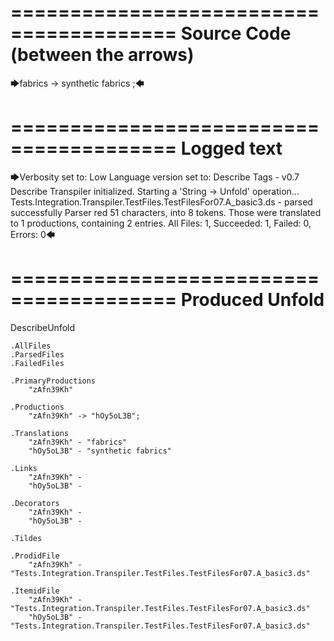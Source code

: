========================================
Source Code (between the arrows)
========================================

🡆fabrics <zAfn39Kh>-> synthetic fabrics <hOy5oL3B> ;🡄

========================================
Logged text
========================================

🡆Verbosity set to: Low
Language version set to: Describe Tags - v0.7
Describe Transpiler initialized.
Starting a 'String -> Unfold' operation...
Tests.Integration.Transpiler.TestFiles.TestFilesFor07.A_basic3.ds - parsed successfully
Parser red 51 characters, into 8 tokens.
Those were translated to 1 productions, containing 2 entries.
All Files: 1, Succeeded: 1, Failed: 0, Errors: 0🡄

========================================
Produced Unfold
========================================

DescribeUnfold

    .AllFiles
    .ParsedFiles
    .FailedFiles

    .PrimaryProductions
        "zAfn39Kh" 

    .Productions
        "zAfn39Kh" -> "hOy5oL3B";

    .Translations
        "zAfn39Kh" - "fabrics"
        "hOy5oL3B" - "synthetic fabrics"

    .Links
        "zAfn39Kh" - 
        "hOy5oL3B" - 

    .Decorators
        "zAfn39Kh" - 
        "hOy5oL3B" - 

    .Tildes

    .ProdidFile
        "zAfn39Kh" - "Tests.Integration.Transpiler.TestFiles.TestFilesFor07.A_basic3.ds"

    .ItemidFile
        "zAfn39Kh" - "Tests.Integration.Transpiler.TestFiles.TestFilesFor07.A_basic3.ds"
        "hOy5oL3B" - "Tests.Integration.Transpiler.TestFiles.TestFilesFor07.A_basic3.ds"

